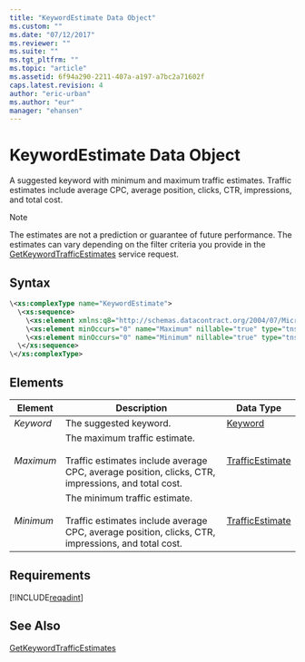 ```yaml
---
title: "KeywordEstimate Data Object"
ms.custom: ""
ms.date: "07/12/2017"
ms.reviewer: ""
ms.suite: ""
ms.tgt_pltfrm: ""
ms.topic: "article"
ms.assetid: 6f94a290-2211-407a-a197-a7bc2a71602f
caps.latest.revision: 4
author: "eric-urban"
ms.author: "eur"
manager: "ehansen"
---
```

# KeywordEstimate Data Object
A suggested keyword with minimum and maximum traffic estimates. Traffic estimates include average CPC, average position, clicks, CTR, impressions, and total cost.

> [!NOTE]
> The estimates are not a prediction or guarantee of future performance. The estimates can vary depending on the filter criteria you provide in the [GetKeywordTrafficEstimates](../adinsight-api/getkeywordtrafficestimates-service-operation.md) service request.

## Syntax

```xml
\<xs:complexType name="KeywordEstimate">
  \<xs:sequence>
    \<xs:element xmlns:q8="http://schemas.datacontract.org/2004/07/Microsoft.BingAds.Advertiser.AdInsight.Api.DataContract.V11.Entity.Common" minOccurs="0" name="Keyword" nillable="true" type="q8:Keyword"/>
    \<xs:element minOccurs="0" name="Maximum" nillable="true" type="tns:TrafficEstimate"/>
    \<xs:element minOccurs="0" name="Minimum" nillable="true" type="tns:TrafficEstimate"/>
  \</xs:sequence>
\</xs:complexType>
```

## <a name="Elements"></a>Elements

|Element|Description|Data Type|
|-----------|---------------|-------------|
|*Keyword*|The suggested keyword.|[Keyword](../adinsight-api/keyword-data-object.md)|
|*Maximum*|The maximum traffic estimate.<br/><br/>Traffic estimates include average CPC, average position, clicks, CTR, impressions, and total cost.|[TrafficEstimate](../adinsight-api/trafficestimate-data-object.md)|
|*Minimum*|The minimum traffic estimate.<br/><br/>Traffic estimates include average CPC, average position, clicks, CTR, impressions, and total cost.|[TrafficEstimate](../adinsight-api/trafficestimate-data-object.md)|

## Requirements
[!INCLUDE[reqadint](../adinsight-api/includes/reqadint.md)]
## See Also
[GetKeywordTrafficEstimates](../adinsight-api/getkeywordtrafficestimates-service-operation.md)  
